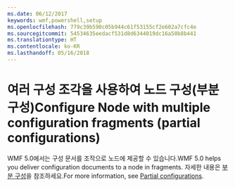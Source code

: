 ```yaml
---
ms.date: 06/12/2017
keywords: wmf,powershell,setup
ms.openlocfilehash: 779c39b590c05b944c61f53155cf2e602a7cfc4e
ms.sourcegitcommit: 54534635eedacf531d8d6344019dc16a50b8b441
ms.translationtype: HT
ms.contentlocale: ko-KR
ms.lasthandoff: 05/16/2018
---
```

# <a name="configure-node-with-multiple-configuration-fragments-partial-configurations"></a><span data-ttu-id="986fc-102">여러 구성 조각을 사용하여 노드 구성(부분 구성)</span><span class="sxs-lookup"><span data-stu-id="986fc-102">Configure Node with multiple configuration fragments (partial configurations)</span></span>

<span data-ttu-id="986fc-103">WMF 5.0에서는 구성 문서를 조작으로 노드에 제공할 수 있습니다.</span><span class="sxs-lookup"><span data-stu-id="986fc-103">WMF 5.0 helps you deliver configuration documents to a node in fragments.</span></span> <span data-ttu-id="986fc-104">자세한 내용은 [부분 구성](https://msdn.microsoft.com/powershell/dsc/partialconfigs)을 참조하세요.</span><span class="sxs-lookup"><span data-stu-id="986fc-104">For more information, see [Partial configurations](https://msdn.microsoft.com/powershell/dsc/partialconfigs).</span></span>
